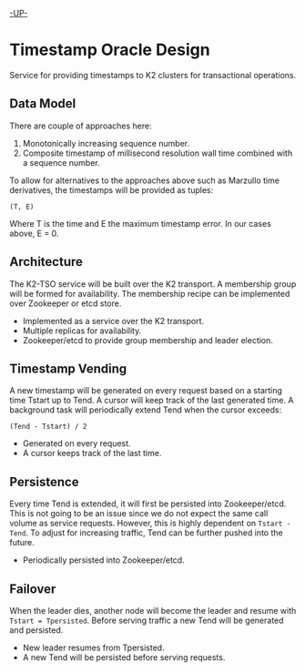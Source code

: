 [-UP-](./TXN.md)

# Timestamp Oracle Design
Service for providing timestamps to K2 clusters for transactional operations.

## Data Model
There are couple of approaches here:
1. Monotonically increasing sequence number.
2. Composite timestamp of millisecond resolution wall time combined with a sequence number.

To allow for alternatives to the approaches above such as Marzullo time derivatives, the timestamps will be provided as tuples:

`(T, E)`  

Where T is the time and E the maximum timestamp error. In our cases above, E = 0.

## Architecture
The K2-TSO service will be built over the K2 transport. A membership group will be formed for availability.
The membership recipe can be implemented over Zookeeper or etcd store.
- Implemented as a service over the K2 transport.
- Multiple replicas for availability. 
- Zookeeper/etcd to provide group membership and leader election.

## Timestamp Vending
A new timestamp will be generated on every request based on a starting time Tstart up to Tend.
A cursor will keep track of the last generated time.
A background task will periodically extend Tend when the cursor exceeds:

```(Tend - Tstart) / 2```
- Generated on every request.
- A cursor keeps track of the last time.

## Persistence
Every time Tend is extended, it will first be persisted into Zookeeper/etcd. This is not going to be an issue since we do not expect the
same call volume as service requests. However, this is highly dependent on ```Tstart - Tend```. To adjust for increasing 
traffic, Tend can be further pushed into the future.

* Periodically persisted into Zookeeper/etcd.

## Failover
When the leader dies, another node will become the leader and resume with ```Tstart = Tpersisted```. Before serving traffic a new Tend 
will be generated and persisted.

* New leader resumes from Tpersisted.
* A new Tend will be persisted before serving requests.
